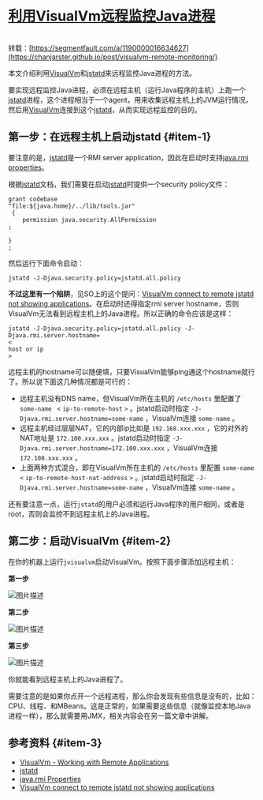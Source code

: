 # [利用VisualVm远程监控Java进程](https://segmentfault.com/a/1190000016634627)

[  
](https://segmentfault.com/u/chanjarster)转载：[https://segmentfault.com/a/1190000016634627](https://chanjarster.github.io/post/visualvm-remote-monitoring/)

本文介绍利用[VisualVm](https://visualvm.github.io/)和[jstatd](https://docs.oracle.com/javase/8/docs/technotes/tools/unix/jstatd.html)来远程监控Java进程的方法。

要实现远程监控Java进程，必须在远程主机（运行Java程序的主机）上跑一个[jstatd](https://docs.oracle.com/javase/8/docs/technotes/tools/unix/jstatd.html)进程，这个进程相当于一个agent，用来收集远程主机上的JVM运行情况，然后用[VisualVm](https://visualvm.github.io/)连接到这个[jstatd](https://docs.oracle.com/javase/8/docs/technotes/tools/unix/jstatd.html)，从而实现远程监控的目的。

## 第一步：在远程主机上启动jstatd {#item-1}

要注意的是，[jstatd](https://docs.oracle.com/javase/8/docs/technotes/tools/unix/jstatd.html)是一个RMI server application，因此在启动时支持[java.rmi properties](https://docs.oracle.com/javase/8/docs/technotes/guides/rmi/javarmiproperties.html)。

根据[jstatd](https://docs.oracle.com/javase/8/docs/technotes/tools/unix/jstatd.html)文档，我们需要在启动[jstatd](https://docs.oracle.com/javase/8/docs/technotes/tools/unix/jstatd.html)时提供一个security policy文件：

```
grant codebase 
"file:${java.home}/../lib/tools.jar"
 {   
    permission java.security.AllPermission
;

}
;
```

然后运行下面命令启动：

```
jstatd -J-Djava.security.policy=jstatd.all.policy
```

**不过这里有一个陷阱**，见SO上的这个提问：[VisualVm connect to remote jstatd not showing applications](https://stackoverflow.com/a/33219226/1287790)。在启动时还得指定rmi server hostname，否则VisualVm无法看到远程主机上的Java进程。所以正确的命令应该是这样：

```
jstatd -J-Djava.security.policy=jstatd.all.policy -J-Djava.rmi.server.hostname=
<
host or ip
>
```

远程主机的hostname可以随便填，只要VisualVm能够ping通这个hostname就行了。所以说下面这几种情况都是可行的：

* 远程主机没有DNS name，但VisualVm所在主机的
  `/etc/hosts`
  里配置了
  `some-name `
  `<`
  `ip-to-remote-host`
  `>`
  。jstatd启动时指定
  `-J-Djava.rmi.server.hostname=some-name`
  ，VisualVm连接
  `some-name`
  。
* 远程主机经过层层NAT，它的内部ip比如是
  `192.168.xxx.xxx`
  ，它的对外的NAT地址是
  `172.100.xxx.xxx`
  。jstatd启动时指定
  `-J-Djava.rmi.server.hostname=172.100.xxx.xxx`
  ，VisualVm连接
  `172.100.xxx.xxx`
  。
* 上面两种方式混合，即在VisualVm所在主机的
  `/etc/hosts`
  里配置
  `some-name `
  `<`
  `ip-to-remote-host-nat-address`
  `>`
  。jstatd启动时指定
  `-J-Djava.rmi.server.hostname=some-name`
  ，VisualVm连接
  `some-name`
  。

还有要注意一点，运行`jstatd`的用户必须和运行Java程序的用户相同，或者是root，否则会监控不到远程主机上的Java进程。

## 第二步：启动VisualVm {#item-2}

在你的机器上运行`jvisualvm`启动VisualVm。按照下面步骤添加远程主机：

**第一步**

![](https://segmentfault.com/img/bVbhXAw?w=458&h=212 "图片描述")

**第二步**

![](https://segmentfault.com/img/bVbhXAx?w=760&h=334 "图片描述")

**第三步**

![](https://segmentfault.com/img/bVbhXAy?w=422&h=246 "图片描述")

你就能看到远程主机上的Java进程了。

需要注意的是如果你点开一个远程进程，那么你会发现有些信息是没有的，比如：CPU、线程、和MBeans。这是正常的，如果需要这些信息（就像监控本地Java进程一样），那么就需要用JMX，相关内容会在另一篇文章中讲解。

## 参考资料 {#item-3}

* [VisualVm - Working with Remote Applications](https://htmlpreview.github.io/?https://raw.githubusercontent.com/visualvm/visualvm.java.net.backup/master/www/applications_remote.html)
* [jstatd](https://docs.oracle.com/javase/8/docs/technotes/tools/unix/jstatd.html)
* [java.rmi Properties](https://docs.oracle.com/javase/8/docs/technotes/guides/rmi/javarmiproperties.html)
* [VisualVm connect to remote jstatd not showing applications](https://stackoverflow.com/a/33219226/1287790)



